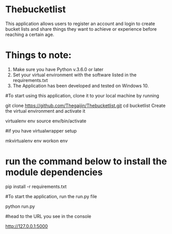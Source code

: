 # Thebucketlist
This application allows users to register an account and login to create bucket lists and share things they want to achieve or experience before reaching a certain age.

# Things to note:
1. Make sure you have Python v.3.6.0 or later
2. Set your virtual environment with the software listed in the requirements.txt
3. The Application has been developed and tested on Windows 10.

#To start using this application, clone it to your local machine by running

git clone https://github.com/Thegaijin/Thebucketlist.git
cd bucketlist
Create the virtual environment and activate it

virtualenv env
source env/bin/activate

#if you have virtualwrapper setup

mkvirtualenv env
workon env

# run the command below to install the module dependencies

pip install -r requirements.txt

#To start the application, run the run.py file

python run.py

#head to the URL you see in the console

http://127.0.0.1:5000

